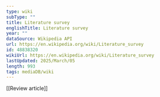 ```yaml
---
type: wiki
subType: ""
title: Literature survey
englishTitle: Literature survey
year: ""
dataSource: Wikipedia API
url: https://en.wikipedia.org/wiki/Literature_survey
id: 48838320
wikiUrl: https://en.wikipedia.org/wiki/Literature_survey
lastUpdated: 2025/March/05
length: 993
tags: mediaDB/wiki
---
```

[[Review article]]